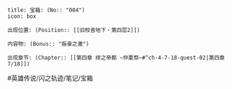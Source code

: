 ---
---
```ad-quote
title: 宝箱: (No:: "084")
icon: box

出现位置: (Position:: [[旧校舍地下・第四层2]])

内容物: (Bonus:: "振奋之激")

出现章节: (Chapter:: [[第四章 绯之帝都 ~仲夏祭~#^ch-4-7-18-quest-02|第四章7/18]])

```

#英雄传说/闪之轨迹/笔记/宝箱